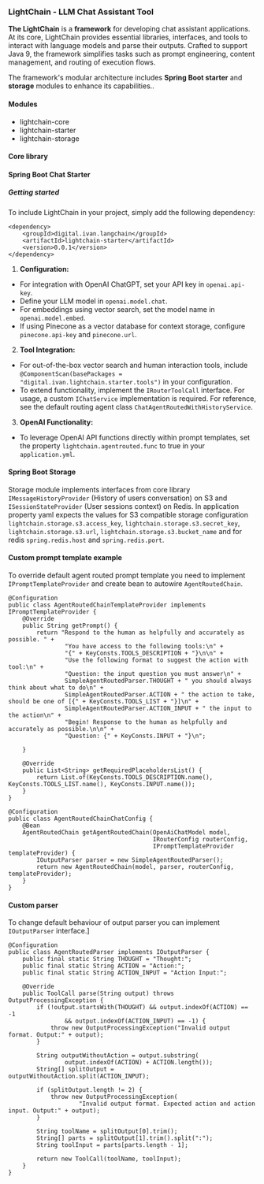 ### LightChain - LLM Chat Assistant Tool

**The LightChain** is a **framework** for developing chat assistant applications.  At its core, 
LightChain provides essential libraries, interfaces, and tools to interact with language models 
and parse their outputs. Crafted to support Java 9, the framework simplifies tasks such as prompt 
engineering, content management, and routing of execution flows.

The framework's modular architecture includes **Spring Boot starter** and **storage** modules to 
enhance its capabilities..

#### Modules

* lightchain-core
* lightchain-starter
* lightchain-storage

#### Core library

#### Spring Boot Chat Starter

##### Getting started

To include LightChain in your project, simply add the following dependency:

```
<dependency>
    <groupId>digital.ivan.langchain</groupId>
    <artifactId>lightchain-starter</artifactId>
    <version>0.0.1</version>
</dependency>
```

1. **Configuration:**
* For integration with OpenAI ChatGPT, set your API key in `openai.api-key`. 
* Define your LLM model in `openai.model.chat`.
* For embeddings using vector search, set the model name in `openai.model.embed`.
* If using Pinecone as a vector database for context storage, configure `pinecone.api-key` and `pinecone.url`.

2. **Tool Integration:**
* For out-of-the-box vector search and human interaction tools, include `@ComponentScan(basePackages = "digital.ivan.lightchain.starter.tools")` in your configuration.
* To extend functionality, implement the `IRouterToolCall` interface. For usage, a custom `IChatService` implementation is required. For reference, see the default routing agent class `ChatAgentRoutedWithHistoryService`.
3. **OpenAI Functionality:**
* To leverage OpenAI API functions directly within prompt templates, set the property `lightchain.agentrouted.func` to true in your `application.yml`.

#### Spring Boot Storage

Storage module implements interfaces from core library `IMessageHistoryProvider` (History of users conversation) on S3
and `ISessionStateProvider` (User sessions context) on Redis. In application property yaml expects the values for S3
compatible storage
configuration `lightchain.storage.s3.access_key`, `lightchain.storage.s3.secret_key`, `lightchain.storage.s3.url`, `lightchain.storage.s3.bucket_name`
and for redis `spring.redis.host` and `spring.redis.port`.

#### Custom prompt template example

To override default agent routed prompt template you need to implement `IPromptTemplateProvider` and create bean to
autowire `AgentRoutedChain`.

```agsl
@Configuration
public class AgentRoutedChainTemplateProvider implements IPromptTemplateProvider {
    @Override
    public String getPrompt() {
        return "Respond to the human as helpfully and accurately as possible. " +
                "You have access to the following tools:\n" +
                "{" + KeyConsts.TOOLS_DESCRIPTION + "}\n\n" +
                "Use the following format to suggest the action with tool:\n" +
                "Question: the input question you must answer\n" +
                SimpleAgentRoutedParser.THOUGHT + " you should always think about what to do\n" +
                SimpleAgentRoutedParser.ACTION + " the action to take, should be one of [{" + KeyConsts.TOOLS_LIST + "}]\n" +
                SimpleAgentRoutedParser.ACTION_INPUT + " the input to the action\n" +
                "Begin! Response to the human as helpfully and accurately as possible.\n\n" +
                "Question: {" + KeyConsts.INPUT + "}\n";

    }

    @Override
    public List<String> getRequiredPlaceholdersList() {
        return List.of(KeyConsts.TOOLS_DESCRIPTION.name(), KeyConsts.TOOLS_LIST.name(), KeyConsts.INPUT.name());
    }
}
```

```agsl
@Configuration
public class AgentRoutedChainChatConfig {
    @Bean
    AgentRoutedChain getAgentRoutedChain(OpenAiChatModel model,
                                         IRouterConfig routerConfig,
                                         IPromptTemplateProvider templateProvider) {
        IOutputParser parser = new SimpleAgentRoutedParser();
        return new AgentRoutedChain(model, parser, routerConfig, templateProvider);
    }
}
```

#### Custom parser

To change default behaviour of output parser you can implement `IOutputParser` interface.]

```agsl
@Configuration
public class AgentRoutedParser implements IOutputParser {
    public final static String THOUGHT = "Thought:";
    public final static String ACTION = "Action:";
    public final static String ACTION_INPUT = "Action Input:";

    @Override
    public ToolCall parse(String output) throws OutputProcessingException {
        if (!output.startsWith(THOUGHT) && output.indexOf(ACTION) == -1
                && output.indexOf(ACTION_INPUT) == -1) {
            throw new OutputProcessingException("Invalid output format. Output:" + output);
        }

        String outputWithoutAction = output.substring(
                output.indexOf(ACTION) + ACTION.length());
        String[] splitOutput = outputWithoutAction.split(ACTION_INPUT);

        if (splitOutput.length != 2) {
            throw new OutputProcessingException(
                    "Invalid output format. Expected action and action input. Output:" + output);
        }

        String toolName = splitOutput[0].trim();
        String[] parts = splitOutput[1].trim().split(":");
        String toolInput = parts[parts.length - 1];

        return new ToolCall(toolName, toolInput);
    }
}
```